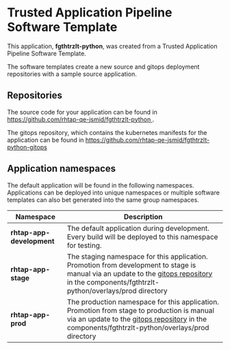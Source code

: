 # Trusted Application Pipeline Software Template

This application, **fgthtrzlt-python**, was created from a Trusted Application Pipeline Software Template.

The software templates create a new source and gitops deployment repositories with a sample source application. 

## Repositories

The source code for your application can be found in [https://github.com/rhtap-qe-jsmid/fgthtrzlt-python ](https://github.com/rhtap-qe-jsmid/fgthtrzlt-python ).
 
The gitops repository, which contains the kubernetes manifests for the application can be found in 
[https://github.com/rhtap-qe-jsmid/fgthtrzlt-python-gitops ](https://github.com/rhtap-qe-jsmid/fgthtrzlt-python-gitops ) 

## Application namespaces 

The default application will be found in the following namespaces. Applications can be deployed into unique namespaces or multiple software templates can also bet generated into the same group namespaces.  

|  Namespace   |  Description   |  
| -------- | -------- |   
| **rhtap-app-development** | The default application during development. Every build will be deployed to this namespace for testing. | 
| **rhtap-app-stage** | The staging namespace for this application. Promotion from development to stage is manual via an update to the [gitops repository](https://github.com/rhtap-qe-jsmid/fgthtrzlt-python-gitops ) in the components/fgthtrzlt-python/overlays/prod directory |  
| **rhtap-app-prod** | The production namespace for this application. Promotion from stage to production is manual via an update to the [gitops repository](https://github.com/rhtap-qe-jsmid/fgthtrzlt-python-gitops ) in the components/fgthtrzlt-python/overlays/prod directory | 